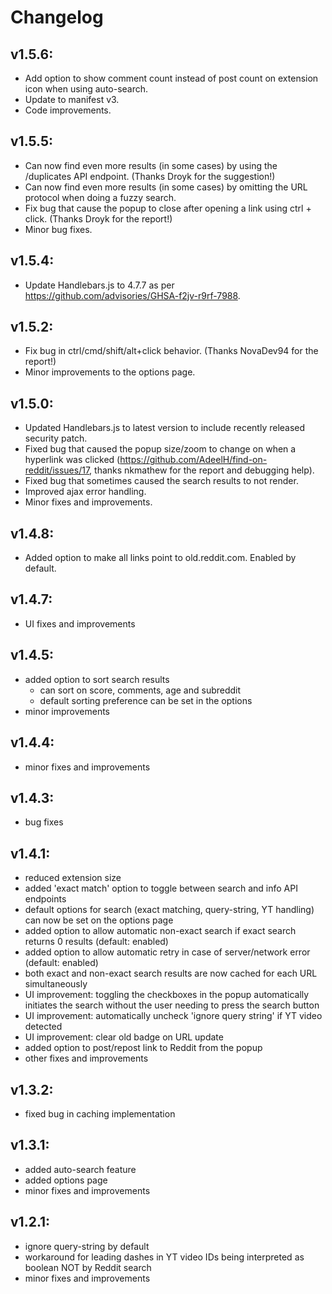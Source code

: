 # Changelog

## v1.5.6:
- Add option to show comment count instead of post count on extension icon when
  using auto-search.
- Update to manifest v3.
- Code improvements.

## v1.5.5:
- Can now find even more results (in some cases) by using the /duplicates
  API endpoint. (Thanks Droyk for the suggestion!)
- Can now find even more results (in some cases) by omitting the URL protocol
  when doing a fuzzy search.
- Fix bug that cause the popup to close after opening a link using ctrl + click.
  (Thanks Droyk for the report!)
- Minor bug fixes.

## v1.5.4:
- Update Handlebars.js to 4.7.7 as per https://github.com/advisories/GHSA-f2jv-r9rf-7988.

## v1.5.2:
- Fix bug in ctrl/cmd/shift/alt+click behavior. (Thanks NovaDev94 for the report!)
- Minor improvements to the options page.

## v1.5.0:
- Updated Handlebars.js to latest version to 
  include recently released security patch.
- Fixed bug that caused the popup size/zoom to change on when a hyperlink was
  clicked (https://github.com/AdeelH/find-on-reddit/issues/17,
  thanks nkmathew for the report and debugging help).
- Fixed bug that sometimes caused the search results to not render.
- Improved ajax error handling.
- Minor fixes and improvements.

## v1.4.8:
- Added option to make all links point to old.reddit.com. Enabled by default.

## v1.4.7:
- UI fixes and improvements

## v1.4.5:
- added option to sort search results
  - can sort on score, comments, age and 
    subreddit
  - default sorting preference can be set 
    in the options
- minor improvements

## v1.4.4:
- minor fixes and improvements

## v1.4.3:
- bug fixes

## v1.4.1:
- reduced extension size
- added 'exact match' option to 
  toggle between search and info 
  API endpoints
- default options for search (exact matching, 
  query-string, YT handling) can now be set 
  on the options page
- added option to allow automatic non-exact 
  search if exact search returns 0 results 
  (default: enabled)
- added option to allow automatic retry in 
  case of server/network error 
  (default: enabled)
- both exact and non-exact search results 
  are now cached for each URL 
  simultaneously
- UI improvement: toggling the checkboxes
  in the popup automatically initiates
  the search without the user needing to 
  press the search button
- UI improvement: automatically uncheck 
  'ignore query string' if YT video detected
- UI improvement: clear old badge on 
  URL update
- added option to post/repost link to Reddit 
  from the popup
- other fixes and improvements

## v1.3.2:
- fixed bug in caching implementation

## v1.3.1:
- added auto-search feature
- added options page
- minor fixes and improvements

## v1.2.1:
- ignore query-string by default
- workaround for leading dashes in YT video
  IDs being interpreted as boolean NOT by
  Reddit search
- minor fixes and improvements